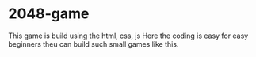 # 2048-game
This game is build using the html, css, js
Here the coding is easy for easy beginners theu can build such small games like this.
